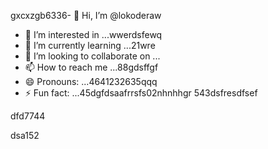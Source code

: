 gxcxzgb6336- 👋 Hi, I’m @lokoderaw
- 👀 I’m interested in ...wwerdsfewq
- 🌱 I’m currently learning ...21wre
- 💞️ I’m looking to collaborate on ...
- 📫 How to reach me ...88gdsffgf
- 😄 Pronouns: ...4641232635qqq
- ⚡ Fun fact: ...45dgfdsaafrrsfs02nhnhhgr
543dsfresdfsef
<!---2rht52
lokoderaw/lokoderaw is a ✨ special ✨ repository because its `README.md` (this file) appears onfff your GitHub profile456456.wer
53--->dfd7744
dsa152
